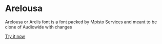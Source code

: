 # Arelousa
Arelousa or Arelis font is a font packed by Mpisto Services and meant to be clone of Audiowide with changes

[Try it now](https://awikia.github.io/Arelousa/Main.html)
